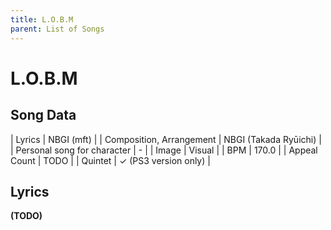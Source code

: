 ```yaml
---
title: L.O.B.M
parent: List of Songs
---
```


# L.O.B.M

## Song Data

| Lyrics | NBGI (mft) |
| Composition, Arrangement | NBGI (Takada Ryūichi) |
| Personal song for character | - |
| Image | <span class="vi">Visual</span> |
| BPM | 170.0 |
| Appeal Count | TODO |
| Quintet | ✓ (PS3 version only) |

## Lyrics

**(TODO)**
